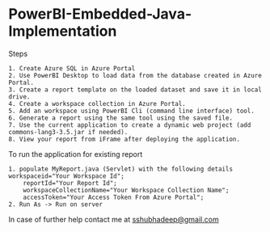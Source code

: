 # PowerBI-Embedded-Java-Implementation
  
  Steps
  
    1. Create Azure SQL in Azure Portal
    2. Use PowerBI Desktop to load data from the database created in Azure Portal.
    3. Create a report template on the loaded dataset and save it in local drive.
    4. Create a workspace collection in Azure Portal.
    5. Add an workspace using PowerBI Cli (command line interface) tool.
    6. Generate a report using the same tool using the saved file.
    7. Use the current application to create a dynamic web project (add commons-lang3-3.5.jar if needed).
    8. View your report from iFrame after deploying the application.

To run the application for existing report
  
    1. populate MyReport.java (Servlet) with the following details
    workspaceid="Your Workspace Id";
		reportId="Your Report Id";
		workspaceCollectionName="Your Workspace Collection Name";
		accessToken="Your Access Token From Azure Portal";
    2. Run As -> Run on server
    
In case of further help contact me at sshubhadeep@gmail.com
